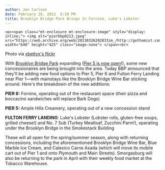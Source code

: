 ```yaml
---
author: Jen Carlson
date: February 20, 2013  5:10 PM
title: Brooklyn Bridge Park Brings In Fornino, Luke's Lobster 
---
```



	
	
	
	<p><span class="mt-enclosure mt-enclosure-image" style="display: inline;"> <img alt="pierbbp0213.jpeg" src="https://web.archive.org/web/20130326202833im_/http://gothamist.com/attachments/arts_jen/pierbbp0213.jpeg" width="640" height="425" class="image-none"> </span><br>
<span class="photo_caption">Photo via <a href="https://web.archive.org/web/20130326202833/http://www.flickr.com/photos/bettytsang/4878108088/">xbettyx&apos;s flickr</a></span></p>

<p>With <a href="https://web.archive.org/web/20130326202833/http://gothamist.com/tags/brooklynbridgepark">Brooklyn Bridge Park</a> expanding (<a href="https://web.archive.org/web/20130326202833/http://gothamist.com/2012/12/13/photos_pier_5_opens_in_brooklyn_bri.php#photo-1">Pier 5 is now open</a>!), some new concessionaires are being brought into the area. Today BBP announced that they&apos;ll be adding new food options to Pier 5, Pier 6 and Fulton Ferry Landing near Pier 1&#x2014;with mainstays like the Brooklyn Bridge Wine Bar sticking around. Here&apos;s the breakdown of the new additions: </p>

<p><strong>PIER 6:</strong> Fornino, operating out of the restaurant space (their pizza and boccacino sandwiches will replace Bark Dogs)</p>

<p><strong>PIER 5:</strong> Ample Hills Creamery, operating out of a new concession stand</p>

<p><strong>FULTON FERRY LANDING</strong>: Luke&apos;s Lobster (Lobster rolls, gluten-free soups, grilled cheese!) and No. 7 Sub (Turkey Meatloaf, Zucchini Parm!), operating under the Brooklyn Bridge in the Smokestack Building</p>

<p>These will all open for the spring/summer season, along with returning concessions, including the aforementioned Brooklyn Bridge Wine Bar, Blue Marble Ice Cream, and Calexico Carne Asada (which will move its mobile cart out of Pier 1 and onto Plymouth and Main Streets). Smorgasburg will also be returning to the park in April with their weekly food market at the Tobacco Warehouse.</p>
	
	
	
	
	
